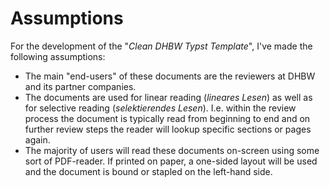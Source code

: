 # Assumptions

For the development of the "*Clean DHBW Typst Template*", I've made the following assumptions: 

- The main "end-users" of these documents are the reviewers at DHBW and its partner companies.
- The documents are used for linear reading (*lineares Lesen*) as well as for selective reading (*selektierendes Lesen*). I.e. within the review process the document is typically read from beginning to end and on further review steps the reader will lookup specific sections or pages again.
- The majority of users will read these documents on-screen using some sort of PDF-reader. If printed on paper, a one-sided layout will be used and the document is bound or stapled on the left-hand side.